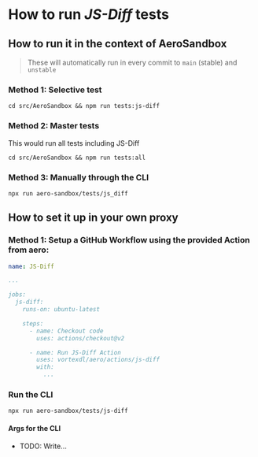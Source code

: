 # How to run *JS-Diff* tests

## How to run it in the context of AeroSandbox

> These will automatically run in every commit to `main` (stable) and `unstable`

### Method 1: Selective test

`cd src/AeroSandbox && npm run tests:js-diff`

### Method 2: Master tests

This would run all tests including JS-Diff

`cd src/AeroSandbox && npm run tests:all`

### Method 3: Manually through the CLI

`npx run aero-sandbox/tests/js_diff`

## How to set it up in your own proxy

### Method 1: Setup a GitHub Workflow using the provided Action from aero:

```yml
name: JS-Diff

...

jobs:
  js-diff:
    runs-on: ubuntu-latest

    steps:
      - name: Checkout code
        uses: actions/checkout@v2

      - name: Run JS-Diff Action
        uses: vortexdl/aero/actions/js-diff
        with:
          ...
```

### Run the CLI

`npx run aero-sandbox/tests/js-diff`

#### Args for the CLI

  - TODO: Write...